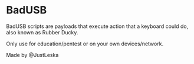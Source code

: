 # BadUSB
BadUSB scripts are payloads that execute action that a keyboard could do, also known as Rubber Ducky.


 Only use for education/pentest or on your own devices/network.

 Made by @JustLeska
